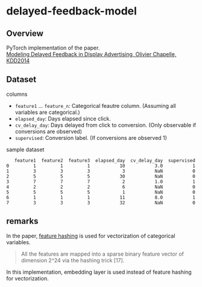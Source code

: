 # delayed-feedback-model

## Overview
PyTorch implementation of the paper.  
[Modeling Delayed Feedback in Display Advertising, Olivier Chapelle, KDD2014](http://citeseerx.ist.psu.edu/viewdoc/download?doi=10.1.1.650.6087&rep=rep1&type=pdf)

## Dataset
columns
- `feature1` ... `feature_n`: Categorical feautre column. (Assuming all variables are categorical.)
- `elapsed_day`: Days elapsed since click.
- `cv_delay_day`: Days delayed from click to conversion. (Only observable if conversions are observed)
- `supervised`: Conversion label. (If conversions are observed 1)

sample dataset
```
   feature1  feature2  feature3  elapsed_day  cv_delay_day  supervised
0         1         1         1           10           3.0           1
1         3         3         3            3           NaN           0
2         5         5         5           30           NaN           0
3         7         7         7            2           1.0           1
4         2         2         2            6           NaN           0
5         5         5         5            1           NaN           0
6         1         1         1           11           8.0           1
7         3         3         3           32           NaN           0
```

## remarks
In the paper, [feature hashing](https://arxiv.org/abs/0902.2206) is used for vectorization of categorical variables.
> All the features are mapped into a sparse binary feature vector of dimension 2^24 via the hashing trick [17].


In this implementation, embedding layer is used instead of feature hashing for vectorization.